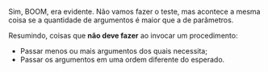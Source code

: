 Sim, BOOM, era evidente. Não vamos fazer o teste, mas acontece a mesma coisa se a quantidade de argumentos é maior que a de parâmetros.

Resumindo, coisas que **não deve fazer** ao invocar um procedimento:

* Passar menos ou mais argumentos dos quais necessita;
* Passar os argumentos em uma ordem diferente do esperado.
